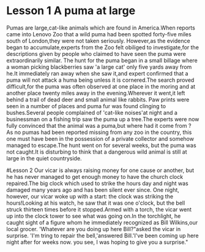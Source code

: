 # Lesson 1 A puma at large
Pumas are large,cat-like animals which are found in America.When
reports came into Lenovo Zoo that a wild puma had been spotted
forty-five  miles south of London,they were not taken seriously.
However,as the evidence began to accumulate,experts from the
Zoo felt obiliged to investigate,for the descriptions given by 
people who claimed to have seen the puma were extraordinarily
similar.
	The hunt for the puma began in a small billage where a woman
picking blackberries saw 'a large cat' only five yards away from he.It immediately ran away when she saw
it,and expert confirmed that a puma will not attack a huma being unless it is cornered.The search proved
difficult,for the puma was often observed at one place in the moring and at another place twenty miles
away in the evening.Wherever it went,it left behind a trail of dead deer and small animal like rabbits.
Paw prints were seen in a number of places and puma fur was found clinging to bushes.Several people
complained of 'cat-like noises'at night and a businessman on a fishing trip saw the puma up a tree.The
experts were now fully convinced that the animal was a puma,but where had it come from ? As no pumas
had been reported missing from any zoo in the country, this one must have been in the possession of a
private collector and somehow managed to escape.The hunt went on for several weeks, but the puma was
not caught.It is disturbing to think that a dangerous wild animal is still at large in the quiet countryside. 

#Lesson 2
Our vicar is always raising money for one cause or another, but he
has never managed to get enough money to have the church clock
repaired.The big clock which used to strike the hours day and night
was damaged many years ago and has been silent ever since.
	One night, however, our vicar woke up with a start: the clock
was striking the hours!Looking at his watch, he saw that it was one
o'clock, but the bell struck thirteen times before it stopped.Armed
with a torch, the vicar went up into the clock tower to see what was going on.In the torchlight, he caught sight
of a figure whom he immediately recognized as Bill Wilkins,our local grocer.
	'Whatever are you doing up here Bill?"asked the vicar in surprise.
	'I'm tring to repair the bell,'answered Bill.'I've been coming up here night after for weeks now.
you see, I was hoping to give you a surprise."

